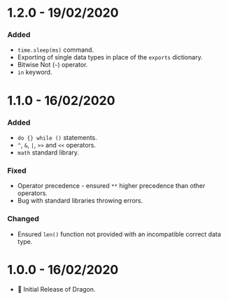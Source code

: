 # 1.2.0 - 19/02/2020

### Added

- `time.sleep(ms)` command.
- Exporting of single data types in place of the `exports` dictionary.
- Bitwise Not (`~`) operator.
- `in` keyword.

# 1.1.0 - 16/02/2020

### Added

- `do {} while ()` statements.
- `^`, `&`, `|`, `>>` and `<<` operators.
- `math` standard library.

### Fixed

- Operator precedence - ensured `**` higher precedence than other operators.
- Bug with standard libraries throwing errors.

### Changed

- Ensured `len()` function not provided with an incompatible correct data type.

# 1.0.0 - 16/02/2020

- 🎉 Initial Release of Dragon.
